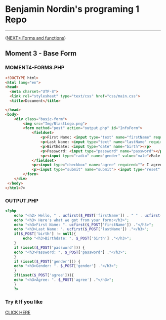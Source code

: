 #  Benjamin Nordin's programing 1 Repo #

***
([NEXT\> Forms and functions](./formmethods.md))

##  Moment 3 - Base Form ##


### MOMENT4-FORMS.PHP ###

```html
<!DOCTYPE html>
<html lang="en">
<head>
  <meta charset="UTF-8">
  <link rel="stylesheet" type="text/css" href="css/main.css">
  <title>Document</title>

</head>
<body>
	<div class="basic-form">	
		<img src="Img/BlastLogo.png">	
	 	<form method="post" action="output.php" id="InfoForm">
	 		<fieldset>
		 		<p>First Name: <input type="text" name="firstName" required="" placeholder="Bob"></p>
		 		<p>Last Name: <input type="text" name="lastName" required="" placeholder="Ross"></p>
		 		<p>Birthdate: <input type="date" name="birth"></p>
		 		<p>Password: <input type="password" name="password"></p>
		 		<p><input type="radio" name="gender" value="male">Male <input type="radio" name="gender" value="female"> Female</p>
	 		</fieldset>
			<p><input type="checkbox" name="agree" required=""> I agree to the Terms and Conditions</p>
	 		<p><input type="submit" name="submit"> <input type="reset" name="reset"></p>
	 	</form> 
	</div>
 </body>
</html>?>
```


### OUTPUT.PHP ###

```php
<?php
 	echo "<h2> Hello, " . ucfirst($_POST['firstName']) . " " . ucfirst($_POST['lastName']) . "</h2>";
 	echo "<h3> Here's what we got from your form:</h3>";
 	echo "<h3>First Name: ". ucfirst($_POST['firstName']) ."</h3>";
 	echo "<h3>Last Name: ". ucfirst($_POST['lastName']) ."</h3>";
 	if($_POST['birth'] != null){
 		echo "<h3>Birthdate: ". $_POST['birth'] ."</h3>";
 	} 
 	if (isset($_POST['password'])) {
 	echo "<h3>Password: ". $_POST['password'] ."</h3>";
 	}
 	if (isset($_POST['gender'])) {
 	echo "<h3>Gender: ". $_POST['gender'] ."</h3>";
 	}
	if(isset($_POST['agree'])){
	echo "<h3>Agree: ". $_POST['agree'] ."</h3>";
	}
 	?>

```

### Try it If you like ###

<a href="http://php.benjaminnordin.se/external/moment4-forms.php">CLICK HERE</a>